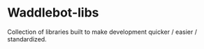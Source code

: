 # Waddlebot-libs
Collection of libraries built to make development quicker / easier / standardized. 
